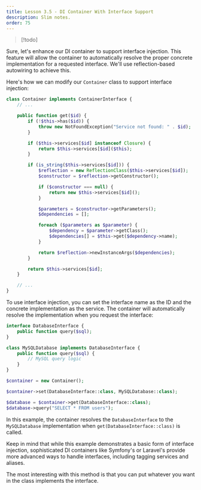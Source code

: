 ```yaml
---
title: Lesson 3.5 - DI Container With Interface Support
description: Slim notes.
order: 75
---
```


> [!todo]


Sure, let's enhance our DI container to support interface injection. This feature will allow the container to automatically resolve the proper concrete implementation for a requested interface. We'll use reflection-based autowiring to achieve this.

Here's how we can modify our `Container` class to support interface injection:

```php
class Container implements ContainerInterface {
    // ...

    public function get($id) {
        if (!$this->has($id)) {
            throw new NotFoundException("Service not found: " . $id);
        }

        if ($this->services[$id] instanceof Closure) {
            return $this->services[$id]($this);
        }

        if (is_string($this->services[$id])) {
            $reflection = new ReflectionClass($this->services[$id]);
            $constructor = $reflection->getConstructor();

            if ($constructor === null) {
                return new $this->services[$id]();
            }

            $parameters = $constructor->getParameters();
            $dependencies = [];

            foreach ($parameters as $parameter) {
                $dependency = $parameter->getClass();
                $dependencies[] = $this->get($dependency->name);
            }

            return $reflection->newInstanceArgs($dependencies);
        }

        return $this->services[$id];
    }

    // ...
}
```

To use interface injection, you can set the interface name as the ID and the concrete implementation as the service. The container will automatically resolve the implementation when you request the interface:

```php
interface DatabaseInterface {
    public function query($sql);
}

class MySQLDatabase implements DatabaseInterface {
    public function query($sql) {
        // MySQL query logic
    }
}

$container = new Container();

$container->set(DatabaseInterface::class, MySQLDatabase::class);

$database = $container->get(DatabaseInterface::class);
$database->query("SELECT * FROM users");
```

In this example, the container resolves the `DatabaseInterface` to the `MySQLDatabase` implementation when `get(DatabaseInterface::class)` is called.

Keep in mind that while this example demonstrates a basic form of interface injection, sophisticated DI containers like Symfony's or Laravel's provide more advanced ways to handle interfaces, including tagging services and aliases.

The most interesting with this method is that you can put whatever you want in the class implements the interface.
